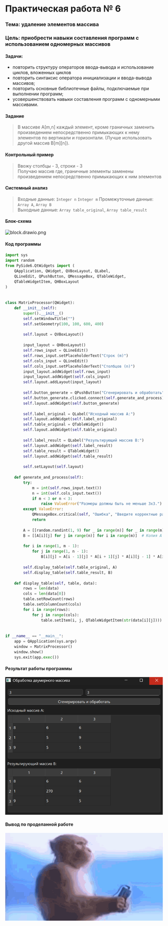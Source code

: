 # Практическая работа № 6

### Тема: удаление элементов массива

### Цель: приобрести навыки составления программ с использованием одномерных массивов

#### Задачи:

* повторить структуру операторов ввода-вывода и использование циклов, вложенных циклов
* повторить синтаксис оператора инициализации и ввода-вывода массивов;
* повторить основные библиотечные файлы, подключаемые при выполнении программ;
* усовершенствовать навыки составления программ с одномерными массивами.

#### Задание

> В массиве А[m,n] каждый элемент, кроме граничных заменить произведением непосредственно примыкающих к нему элементов
> по вертикали и горизонтали. (Лучше использовать другой массив B[m][n]).

#### Контрольный пример

> Ввожу столбцы - 3, строки - 3  
> Получаю массив где, граничные элементы заменены произведением непосредственно примыкающих к ним элементов

#### Системный анализ

> Входные данные: `Integer n` `Integer m`
> Промежуточные данные: `Array A`, `Array B`  
> Выходные данные: `Array table_original`, `Array table_result`

#### Блок-схема

![block.drawio.png](src/block.drawio.png)

#### Код программы

```python
import sys
import random
from PySide6.QtWidgets import (
    QApplication, QWidget, QVBoxLayout, QLabel,
    QLineEdit, QPushButton, QMessageBox, QTableWidget,
    QTableWidgetItem, QHBoxLayout
)


class MatrixProcessor(QWidget):
    def __init__(self):
        super().__init__()
        self.setWindowTitle("")
        self.setGeometry(100, 100, 600, 400)

        self.layout = QVBoxLayout()

        input_layout = QHBoxLayout()
        self.rows_input = QLineEdit()
        self.rows_input.setPlaceholderText("Строк (m)")
        self.cols_input = QLineEdit()
        self.cols_input.setPlaceholderText("Столбцов (n)")
        input_layout.addWidget(self.rows_input)
        input_layout.addWidget(self.cols_input)
        self.layout.addLayout(input_layout)

        self.button_generate = QPushButton("Сгенерировать и обработать")
        self.button_generate.clicked.connect(self.generate_and_process)
        self.layout.addWidget(self.button_generate)

        self.label_original = QLabel("Исходный массив A:")
        self.layout.addWidget(self.label_original)
        self.table_original = QTableWidget()
        self.layout.addWidget(self.table_original)

        self.label_result = QLabel("Результирующий массив B:")
        self.layout.addWidget(self.label_result)
        self.table_result = QTableWidget()
        self.layout.addWidget(self.table_result)

        self.setLayout(self.layout)

    def generate_and_process(self):
        try:
            m = int(self.rows_input.text())
            n = int(self.cols_input.text())
            if m < 3 or n < 3:
                raise ValueError("Размеры должны быть не меньше 3x3.")
        except ValueError:
            QMessageBox.critical(self, "Ошибка", "Введите корректные размеры массива (минимум 3x3).")
            return

        A = [[random.randint(1, 9) for _ in range(n)] for _ in range(m)]
        B = [[A[i][j] for j in range(n)] for i in range(m)]  # Копия A

        for i in range(1, m - 1):
            for j in range(1, n - 1):
                B[i][j] = A[i - 1][j] * A[i + 1][j] * A[i][j - 1] * A[i][j + 1]

        self.display_table(self.table_original, A)
        self.display_table(self.table_result, B)

    def display_table(self, table, data):
        rows = len(data)
        cols = len(data[0])
        table.setRowCount(rows)
        table.setColumnCount(cols)
        for i in range(rows):
            for j in range(cols):
                table.setItem(i, j, QTableWidgetItem(str(data[i][j])))


if __name__ == "__main__":
    app = QApplication(sys.argv)
    window = MatrixProcessor()
    window.show()
    sys.exit(app.exec())

```

#### Результат работы программы

![screen.png](src/screen.png)

#### Вывод по проделанной работе

![monkey.gif](../monkey.gif)